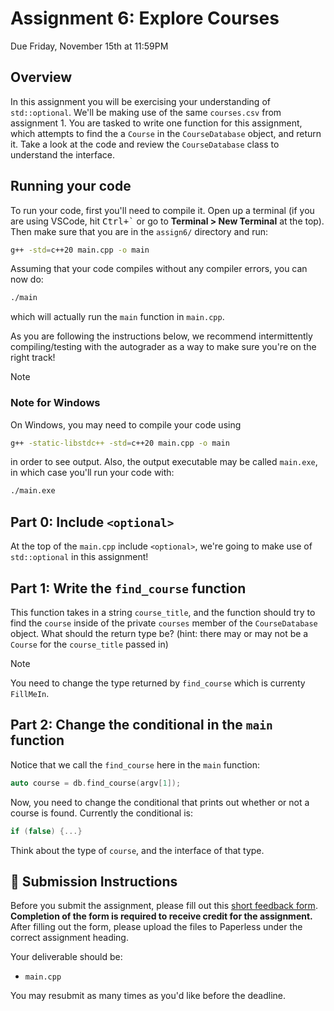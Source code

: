 # Assignment 6: Explore Courses

Due Friday, November 15th at 11:59PM

## Overview

In this assignment you will be exercising your understanding of `std::optional`. We'll be making use of the same `courses.csv` from assignment 1. You are tasked to write one function for this assignment, which attempts to find the a `Course` in the `CourseDatabase` object, and return it. Take a look at the code and review the `CourseDatabase` class to understand the interface.

## Running your code

To run your code, first you'll need to compile it. Open up a terminal (if you are using VSCode, hit <kbd>Ctrl+\`</kbd> or go to **Terminal > New Terminal** at the top). Then make sure that you are in the `assign6/` directory and run:

```sh
g++ -std=c++20 main.cpp -o main
```

Assuming that your code compiles without any compiler errors, you can now do:

```sh
./main
```

which will actually run the `main` function in `main.cpp`.

As you are following the instructions below, we recommend intermittently compiling/testing with the autograder as a way to make sure you're on the right track!

> [!NOTE]
>
> ### Note for Windows
>
> On Windows, you may need to compile your code using
>
> ```sh
> g++ -static-libstdc++ -std=c++20 main.cpp -o main
> ```
>
> in order to see output. Also, the output executable may be called `main.exe`, in which case you'll run your code with:
>
> ```sh
> ./main.exe
> ```

## Part 0: Include `<optional>`

At the top of the `main.cpp` include `<optional>`, we're going to make use of `std::optional` in this assignment!

## Part 1: Write the `find_course` function

This function takes in a string `course_title`, and the function should try to find the `course` inside of the private `courses` member of the `CourseDatabase` object. What should the return type be? (hint: there may or may not be a `Course` for the `course_title` passed in)

> [!NOTE]
> You need to change the type returned by `find_course` which is currenty `FillMeIn`.

## Part 2: Change the conditional in the `main` function

Notice that we call the `find_course` here in the `main` function:

```cpp
auto course = db.find_course(argv[1]);
```

Now, you need to change the conditional that prints out whether or not a course is found.
Currently the conditional is:

```cpp
if (false) {...}
```

Think about the type of `course`, and the interface of that type.

## 🚀 Submission Instructions

Before you submit the assignment, please fill out this [short feedback form](https://forms.gle/VWH3ADoSDfBgxiSG9). **Completion of the form is required to receive credit for the assignment.** After filling out the form, please upload the files to Paperless under the correct assignment heading.

Your deliverable should be:

- `main.cpp`

You may resubmit as many times as you'd like before the deadline.
